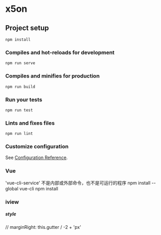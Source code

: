 # x5on

## Project setup
```
npm install
```

### Compiles and hot-reloads for development
```
npm run serve
```

### Compiles and minifies for production
```
npm run build
```

### Run your tests
```
npm run test
```

### Lints and fixes files
```
npm run lint
```

### Customize configuration
See [Configuration Reference](https://cli.vuejs.org/config/).


### Vue 
'vue-cli-service' 不是内部或外部命令，也不是可运行的程序
npm install --global vue-cli
npm install

### iview
##### style
// marginRight: this.gutter / -2 + 'px'